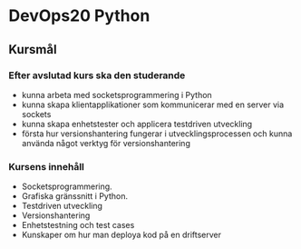 # DevOps20 Python

[disable cSpell]: (/*cSpell:disable*/)

## Kursmål

### Efter avslutad kurs ska den studerande

- kunna arbeta med socketsprogrammering i Python
- kunna skapa klientapplikationer som kommunicerar med en server via sockets
- kunna skapa enhetstester och applicera testdriven utveckling
- första hur versionshantering fungerar i utvecklingsprocessen och kunna använda något verktyg för versionshantering

### Kursens innehåll

- Socketsprogrammering.
- Grafiska gränssnitt i Python.
- Testdriven utveckling
- Versionshantering
- Enhetstestning och test cases
- Kunskaper om hur man deploya kod på en driftserver
